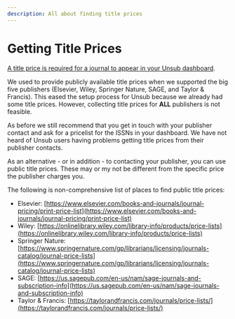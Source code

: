 ```yaml
---
description: All about finding title prices
---
```


# Getting Title Prices

[A title price is required for a journal to appear in your Unsub dashboard](../troubleshooting/why-dont-i-see-a-certain-title-in-my-dashboard.md).&#x20;

We used to provide publicly available title prices when we supported the big five publishers (Elsevier, Wiley, Springer Nature, SAGE, and Taylor & Francis). This eased the setup process for Unsub because we already had some title prices. However, collecting title prices for **ALL** publishers is not feasible.&#x20;

As before we still recommend that you get in touch with your publisher contact and ask for a pricelist for the ISSNs in your dashboard. We have not heard of Unsub users having problems getting title prices from their publisher contacts.

As an alternative - or in addition - to contacting your publisher, you can use public title prices. These may or my not be different from the specific price the publisher charges you.

The following is non-comprehensive list of places to find public title prices:

* Elsevier: [https://www.elsevier.com/books-and-journals/journal-pricing/print-price-list](https://www.elsevier.com/books-and-journals/journal-pricing/print-price-list)
* Wiley: [https://onlinelibrary.wiley.com/library-info/products/price-lists](https://onlinelibrary.wiley.com/library-info/products/price-lists)
* Springer Nature: [https://www.springernature.com/gp/librarians/licensing/journals-catalog/journal-price-lists](https://www.springernature.com/gp/librarians/licensing/journals-catalog/journal-price-lists)
* SAGE: [https://us.sagepub.com/en-us/nam/sage-journals-and-subscription-info](https://us.sagepub.com/en-us/nam/sage-journals-and-subscription-info)
* Taylor & Francis: [https://taylorandfrancis.com/journals/price-lists/](https://taylorandfrancis.com/journals/price-lists/)
